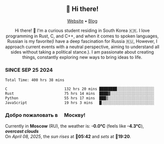 <h2 align="center">👋 Hi there!</h2>
<p align="center">
  <a href="https://urdekcah.ru">Website</a> •
  <a href="https://urdekcah.blog">Blog</a>
</p>

<p align="center">
  Hi there! 👋 I'm a curious student residing in South Korea 🇰🇷. I love programming in Rust, C, and C++, and when it comes to spoken languages, Russian is my favorite(I have a deep fascination for Russia 🇷🇺, However, I approach current events with a neutral perspective, aiming to understand all sides without taking a political stance.). I am passionate about creating things, constantly exploring new ways to bring ideas to life.
</p>

### SINCE SEP 25 2024
<!--START_SECTION:waka-->
<!--LAST_WAKA_UPDATE:2025-04-07 18:09:17-->
```txt
Total Time: 400 hrs 38 mins

C                          132 hrs 20 mins ████████░░░░░░░░░░░░░░░░░   32.14 %
Rust                       75 hrs 14 mins  ████▓░░░░░░░░░░░░░░░░░░░░   18.27 %
Python                     55 hrs 17 mins  ███▒░░░░░░░░░░░░░░░░░░░░░   13.43 %
JavaScript                 19 hrs 3 mins   █░░░░░░░░░░░░░░░░░░░░░░░░   04.63 %
```
<!--END_SECTION:waka-->

<h3>Добро пожаловать в <img src="https://cdn-icons-png.flaticon.com/512/197/197408.png" width="13"/> Москву!</h3>

<!--START_SECTION:weather:moscow-->
<!--LAST_WEATHER_UPDATE:2025-04-08 06:10:03-->
Currently in **Moscow** (RU), the weather is: **-0.0°C** (feels like **-4.3°C**), ***overcast clouds***<br/>
On *April 08, 2025*, the *sun rises* at 🌅**05:42** and *sets* at 🌇**19:20**.
<!--END_SECTION:weather-->
